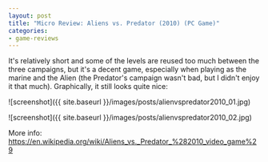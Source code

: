 ```yaml
---
layout: post
title: "Micro Review: Aliens vs. Predator (2010) (PC Game)"
categories:
- game-reviews
---
```


It's relatively short and some of the levels are reused too much between the three campaigns, but it's a decent game, especially when playing as the marine and the Alien (the Predator's campaign wasn't bad, but I didn't enjoy it that much). Graphically, it still looks quite nice:


![screenshot]({{ site.baseurl }}/images/posts/alienvspredator2010_01.jpg)

![screenshot]({{ site.baseurl }}/images/posts/alienvspredator2010_02.jpg)


<p>More info: <a href="https://en.wikipedia.org/wiki/Aliens_vs._Predator_%282010_video_game%29">https://en.wikipedia.org/wiki/Aliens_vs._Predator_%282010_video_game%29</a><p>
